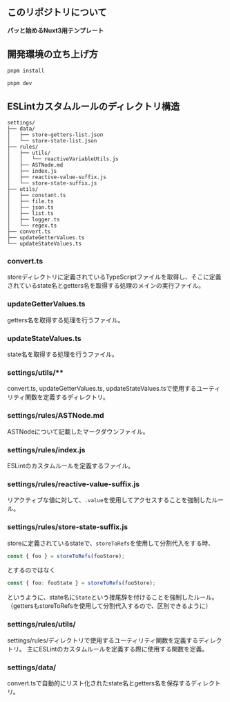 ## このリポジトリについて

**パッと始めるNuxt3用テンプレート**

## 開発環境の立ち上げ方

```bash
pnpm install
```

```bash
pnpm dev
```

## ESLintカスタムルールのディレクトリ構造

```
settings/
├── data/
│   ├── store-getters-list.json
│   └── store-state-list.json
├── rules/
│   ├── utils/
│   │   └── reactiveVariableUtils.js
│   ├── ASTNode.md
│   ├── index.js
│   ├── reactive-value-suffix.js
│   └── store-state-suffix.js
├── utils/
│   ├── constant.ts
│   ├── file.ts
│   ├── json.ts
│   ├── list.ts
│   ├── logger.ts
│   └── regex.ts
├── convert.ts
├── updateGetterValues.ts
└── updateStateValues.ts
```

### convert.ts

storeディレクトリに定義されているTypeScriptファイルを取得し、そこに定義されているstate名とgetters名を取得する処理のメインの実行ファイル。

### updateGetterValues.ts

getters名を取得する処理を行うファイル。

### updateStateValues.ts

state名を取得する処理を行うファイル。

### settings/utils/\*\*

convert.ts, updateGetterValues.ts, updateStateValues.tsで使用するユーティリティ関数を定義するディレクトリ。

### settings/rules/ASTNode.md

ASTNodeについて記載したマークダウンファイル。

### settings/rules/index.js

ESLintのカスタムルールを定義するファイル。

### settings/rules/reactive-value-suffix.js

リアクティブな値に対して、`.value`を使用してアクセスすることを強制したルール。

### settings/rules/store-state-suffix.js

storeに定義されているstateで、`storeToRefs`を使用して分割代入をする時、

```ts
const { foo } = storeToRefs(fooStore);
```

とするのではなく

```ts
const { foo: fooState } = storeToRefs(fooStore);
```

というように、state名に`State`という接尾辞を付けることを強制したルール。
（gettersもstoreToRefsを使用して分割代入するので、区別できるように）

### settings/rules/utils/

settings/rules/ディレクトリで使用するユーティリティ関数を定義するディレクトリ。
主にESLintのカスタムルールを定義する際に使用する関数を定義。

### settings/data/

convert.tsで自動的にリスト化されたstate名とgetters名を保存するディレクトリ。
